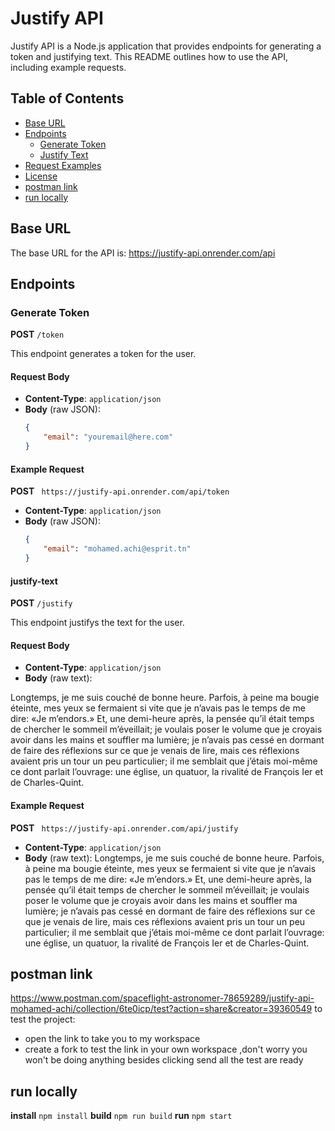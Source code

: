 # Justify API

Justify API is a Node.js application that provides endpoints for generating a token and justifying text. This README outlines how to use the API, including example requests.

## Table of Contents

- [Base URL](#base-url)
- [Endpoints](#endpoints)
  - [Generate Token](#generate-token)
  - [Justify Text](#justify-text)
- [Request Examples](#request-examples)
- [License](#license)
- [postman link](#postman-link)
- [run locally](#run-locally)

## Base URL

The base URL for the API is:
https://justify-api.onrender.com/api


## Endpoints

### Generate Token

**POST** `/token`

This endpoint generates a token for the user.

#### Request Body

- **Content-Type**: `application/json`
- **Body** (raw JSON):
  ```json
  {
      "email": "youremail@here.com"
  }
 #### Example Request

**POST** ` https://justify-api.onrender.com/api/token`
- **Content-Type**: `application/json`
- **Body** (raw JSON):
  ```json
  {
      "email": "mohamed.achi@esprit.tn"
  }

#### justify-text

**POST** `/justify`

This endpoint justifys the text for the user.

#### Request Body

- **Content-Type**: `application/json`
- **Body** (raw text):
 
 Longtemps, je me suis couché de bonne heure. Parfois, à peine ma bougie éteinte, mes yeux se fermaient si vite que je n’avais pas le temps de me dire: «Je m’endors.» 
Et, une demi-heure après, la pensée qu’il était temps de chercher le sommeil m’éveillait; je voulais poser le volume que je croyais avoir dans les mains et souffler ma lumière; je n’avais pas cessé en dormant de faire des réflexions sur ce que je venais de lire, mais ces réflexions avaient pris un tour un peu particulier; il me semblait que j’étais moi-même ce dont parlait l’ouvrage: une église, un quatuor, la rivalité de François Ier et de Charles-Quint.


#### Example Request

**POST** ` https://justify-api.onrender.com/api/justify`
- **Content-Type**: `application/json`
- **Body** (raw text):
  Longtemps, je me suis couché de bonne heure. Parfois, à peine ma bougie éteinte, mes yeux se fermaient si vite que je n’avais pas le temps de me dire: «Je m’endors.» 
Et, une demi-heure après, la pensée qu’il était temps de chercher le sommeil m’éveillait; je voulais poser le volume que je croyais avoir dans les mains et souffler ma lumière; je n’avais pas cessé en dormant de faire des réflexions sur ce que je venais de lire, mais ces réflexions avaient pris un tour un peu particulier; il me semblait que j’étais moi-même ce dont parlait l’ouvrage: une église, un quatuor, la rivalité de François Ier et de Charles-Quint.


## postman link
https://www.postman.com/spaceflight-astronomer-78659289/justify-api-mohamed-achi/collection/6te0icp/test?action=share&creator=39360549
to test the project:
- open the link to take you to my workspace
- create a fork to test the link in your own workspace ,don't worry you won't be doing anything besides clicking send all the test are ready
## run locally

**install** `npm install`
**build** `npm run build`
**run** `npm start`
   
